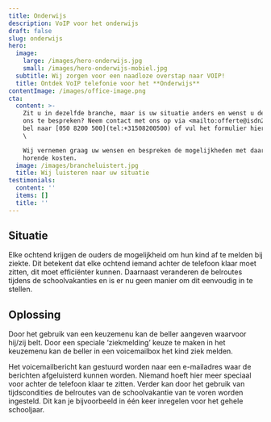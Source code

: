 ```yaml
---
title: Onderwijs
description: VoIP voor het onderwijs
draft: false
slug: onderwijs
hero:
  image:
    large: /images/hero-onderwijs.jpg
    small: /images/hero-onderwijs-mobiel.jpg
  subtitle: Wij zorgen voor een naadloze overstap naar VOIP!
  title: Ontdek VoIP telefonie voor het **Onderwijs**
contentImage: /images/office-image.png
cta:
  content: >-
    Zit u in dezelfde branche, maar is uw situatie anders en wenst u deze met
    ons te bespreken? Neem contact met ons op via <mailto:offerte@isdn2voip.nl>,
    bel naar [050 8200 500](tel:+31508200500) of vul het formulier hiernaast in.
    \

    Wij vernemen graag uw wensen en bespreken de mogelijkheden met daarbij
    horende kosten.
  image: /images/brancheluistert.jpg
  title: Wij luisteren naar uw situatie
testimonials:
  content: ''
  items: []
  title: ''
---
```

## Situatie

Elke ochtend krijgen de ouders de mogelijkheid om hun kind af te melden bij ziekte. Dit betekent dat elke ochtend iemand achter de telefoon klaar moet zitten, dit moet efficiënter kunnen. Daarnaast veranderen de belroutes tijdens de schoolvakanties en is er nu geen manier om dit eenvoudig in te stellen.



## Oplossing

Door het gebruik van een keuzemenu kan de beller aangeven waarvoor hij/zij belt. Door een speciale ‘ziekmelding’ keuze te maken in het keuzemenu kan de beller in een voicemailbox het kind ziek melden.

Het voicemailbericht kan gestuurd worden naar een e-mailadres waar de berichten afgeluisterd kunnen worden. Niemand hoeft hier meer speciaal voor achter de telefoon klaar te zitten. Verder kan door het gebruik van tijdscondities de belroutes van de schoolvakantie van te voren worden ingesteld. Dit kan je bijvoorbeeld in één keer inregelen voor het gehele schooljaar.

